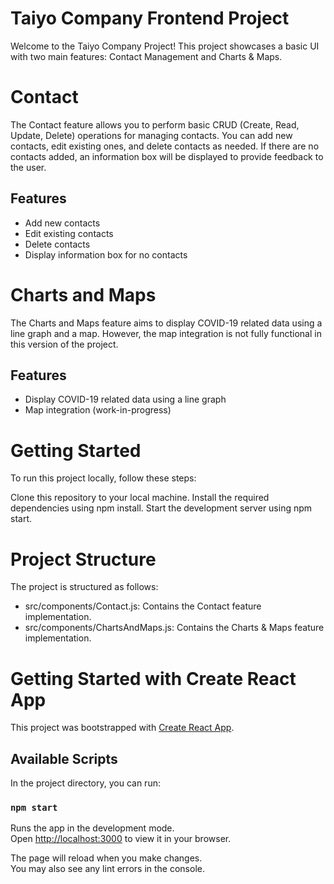 # Taiyo Company Frontend Project

Welcome to the Taiyo Company Project! This project showcases a basic UI with two main features: Contact Management and Charts & Maps.

# Contact
The Contact feature allows you to perform basic CRUD (Create, Read, Update, Delete) operations for managing contacts. You can add new contacts, edit existing ones, and delete contacts as needed. If there are no contacts added, an information box will be displayed to provide feedback to the user.

## Features
- Add new contacts
- Edit existing contacts
- Delete contacts
- Display information box for no contacts


# Charts and Maps
The Charts and Maps feature aims to display COVID-19 related data using a line graph and a map. However, the map integration is not fully functional in this version of the project.

## Features
- Display COVID-19 related data using a line graph
- Map integration (work-in-progress)


# Getting Started
To run this project locally, follow these steps:

Clone this repository to your local machine.
Install the required dependencies using npm install.
Start the development server using npm start.


# Project Structure
The project is structured as follows:

- src/components/Contact.js: Contains the Contact feature implementation.
- src/components/ChartsAndMaps.js: Contains the Charts & Maps feature implementation.



# Getting Started with Create React App

This project was bootstrapped with [Create React App](https://github.com/facebook/create-react-app).

## Available Scripts

In the project directory, you can run:

### `npm start`

Runs the app in the development mode.\
Open [http://localhost:3000](http://localhost:3000) to view it in your browser.

The page will reload when you make changes.\
You may also see any lint errors in the console.

